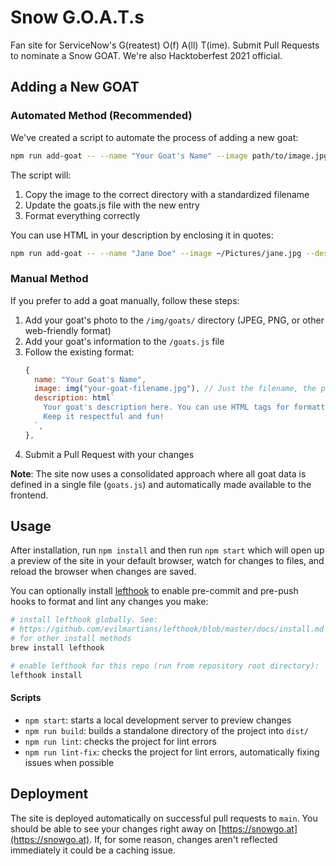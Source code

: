 # Snow G.O.A.T.s

Fan site for ServiceNow's G(reatest) O(f) A(ll) T(ime). Submit Pull Requests to nominate a Snow GOAT. We're also Hacktoberfest 2021 official.

## Adding a New GOAT

### Automated Method (Recommended)

We've created a script to automate the process of adding a new goat:

```bash
npm run add-goat -- --name "Your Goat's Name" --image path/to/image.jpg --description "Your goat's description here"
```

The script will:
1. Copy the image to the correct directory with a standardized filename
2. Update the goats.js file with the new entry
3. Format everything correctly

You can use HTML in your description by enclosing it in quotes:

```bash
npm run add-goat -- --name "Jane Doe" --image ~/Pictures/jane.jpg --description "Jane is amazing! <br><br>She also has <b>bold</b> achievements."
```

### Manual Method

If you prefer to add a goat manually, follow these steps:

1. Add your goat's photo to the `/img/goats/` directory (JPEG, PNG, or other web-friendly format)
2. Add your goat's information to the `/goats.js` file
3. Follow the existing format:
   ```javascript
   {
     name: "Your Goat's Name",
     image: img("your-goat-filename.jpg"), // Just the filename, the path is handled by the img() function
     description: html`
       Your goat's description here. You can use HTML tags for formatting.
       Keep it respectful and fun!
     `,
   },
   ```
4. Submit a Pull Request with your changes

**Note**: The site now uses a consolidated approach where all goat data is defined in a single file (`goats.js`) and automatically made available to the frontend.

## Usage

After installation, run `npm install` and then run `npm start` which will open up a preview of the site in your default browser, watch for changes to files, and reload the browser when changes are saved.

You can optionally install [lefthook](https://github.com/evilmartians/lefthook) to enable pre-commit and pre-push hooks to format and lint any changes you make:

```sh
# install lefthook globally. See:
# https://github.com/evilmartians/lefthook/blob/master/docs/install.md
# for other install methods
brew install lefthook

# enable lefthook for this repo (run from repository root directory):
lefthook install
```

#### Scripts

- `npm start`: starts a local development server to preview changes
- `npm run build`: builds a standalone directory of the project into `dist/`
- `npm run lint`: checks the project for lint errors
- `npm run lint-fix`: checks the project for lint errors, automatically fixing issues when possible

## Deployment

The site is deployed automatically on successful pull requests to `main`. You should be able to see your changes right away on [https://snowgo.at](https://snowgo.at). If, for some reason, changes aren't reflected immediately it could be a caching issue.
